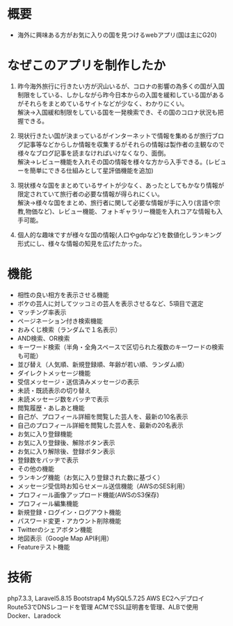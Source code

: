 # 概要

- 海外に興味ある方がお気に入りの国を見つけるwebアプリ(国は主にG20)

# なぜこのアプリを制作したか

1. 昨今海外旅行に行きたい方が沢山いるが、コロナの影響の為多くの国が入国制限をしている、しかしながら昨今日本からの入国を緩和している国があるがそれらをまとめているサイトなどが少なく、わかりにくい。  
解決→入国緩和制限をしている国を一発検索でき、その国のコロナ状況も把握できる。

2. 現状行きたい国が決まっているがインターネットで情報を集めるが旅行ブログ記事等などからしか情報を収集するがそれらの情報は製作者の主観なので様々なブログ記事を読まなければいけなくなり、面倒。  
解決→レビュー機能を入れその国の情報を様々な方から入手できる。(レビューを簡単にできる仕組みとして星評価機能を追加)

3. 現状様々な国をまとめているサイトが少なく、あったとしてもかなり情報が限定されていて旅行者の必要な情報が得られにくい。  
解決→様々な国をまとめ、旅行者に関して必要な情報が手に入り(言語や宗教,物価など)、レビュー機能、フォトギャラリー機能を入れコアな情報も入手可能。

4. 個人的な趣味ですが様々な国の情報(人口やgdpなど)を数値化しランキング形式にし、様々な情報の知見を広げたかった。

# 機能

* 相性の良い相方を表示させる機能
* ボケの芸人に対してツッコミの芸人を表示させるなど、5項目で選定
* マッチング率表示
* ページネーション付き検索機能
* おみくじ検索（ランダムで１名表示）
* AND検索、OR検索
* キーワード検索（半角・全角スペースで区切られた複数のキーワードの検索も可能）
* 並び替え（人気順、新規登録順、年齢が若い順、ランダム順）
* ダイレクトメッセージ機能
* 受信メッセージ・送信済みメッセージの表示
* 未読・既読表示の切り替え
* 未読メッセージ数をバッヂで表示
* 閲覧履歴・あしあと機能
* 自己が、プロフィール詳細を閲覧した芸人を、最新の10名表示
* 自己のプロフィール詳細を閲覧した芸人を、最新の20名表示
* お気に入り登録機能
* お気に入り登録後、解除ボタン表示
* お気に入り解除後、登録ボタン表示
* 登録数をバッヂで表示
* その他の機能
* ランキング機能（お気に入り登録された数に基づく）
* メッセージ受信時お知らせメール送信機能（AWSのSES利用）
* プロフィール画像アップロード機能(AWSのS3保存)
* プロフィール編集機能
* 新規登録・ログイン・ログアウト機能
* パスワード変更・アカウント削除機能
* Twitterのシェアボタン機能
* 地図表示（Google Map API利用）
* Featureテスト機能

# 技術

php7.3.3, Laravel5.8.15
Bootstrap4
MySQL5.7.25
AWS
EC2へデプロイ
Route53でDNSレコードを管理
ACMでSSL証明書を管理、ALBで使用
Docker、Laradock
